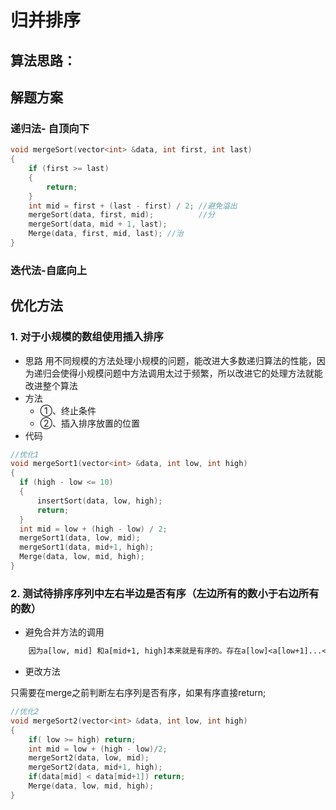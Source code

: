 # 归并排序
## 算法思路：

## 解题方案
### 递归法- 自顶向下
```cpp
void mergeSort(vector<int> &data, int first, int last)
{
    if (first >= last)
    {
        return;
    }
    int mid = first + (last - first) / 2; //避免溢出
    mergeSort(data, first, mid);          //分
    mergeSort(data, mid + 1, last);
    Merge(data, first, mid, last); //治
}
```
### 迭代法-自底向上
## 优化方法
### 1. 对于小规模的数组使用插入排序
- 思路
    用不同规模的方法处理小规模的问题，能改进大多数递归算法的性能，因为递归会使得小规模问题中方法调用太过于频繁，所以改进它的处理方法就能改进整个算法
- 方法
  - ①、终止条件
  - ②、插入排序放置的位置
-  代码
  ```cpp
//优化1
void mergeSort1(vector<int> &data, int low, int high)
{
    if (high - low <= 10)
    {
        insertSort(data, low, high);
        return;
    }
    int mid = low + (high - low) / 2;
    mergeSort1(data, low, mid);
    mergeSort1(data, mid+1, high);
    Merge(data, low, mid, high);
}
  ```
### 2. 测试待排序序列中左右半边是否有序（左边所有的数小于右边所有的数）

- 避免合并方法的调用
  
```txt
    因为a[low, mid] 和a[mid+1, high]本来就是有序的。存在a[low]<a[low+1]...< a[mid] 和 a[mid+1] <  a[mid +2] ...< a[high]那么只需要判断a[mid] < a[mid+1] ，我们认为数组在low到high之间就是有序的，不需要执行合并操作
```
- 更改方法

只需要在merge之前判断左右序列是否有序，如果有序直接return;
```cpp
//优化2
void mergeSort2(vector<int> &data, int low, int high)
{
    if( low >= high) return;
    int mid = low + (high - low)/2;
    mergeSort2(data, low, mid);
    mergeSort2(data, mid+1, high);
    if(data[mid] < data[mid+1]) return;
    Merge(data, low, mid, high);
}
```
